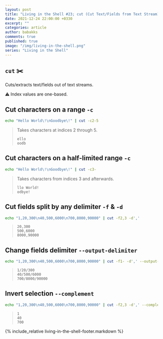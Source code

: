 ```yaml
---
layout: post
title: "Living in the Shell #23; cut (Cut Text/Fields from Text Stream)"
date: 2021-12-24 22:00:00 +0330
excerpt: ""
categories: article
author: babakks
comments: true
published: true
image: "/img/living-in-the-shell.png"
series: "Living in the Shell"
---
```


## `cut` ✂️

Cuts/extracts text/fields out of text streams.

⚠️ Index values are one-based.

## Cut characters on a range `-c`

```sh
echo "Hello World\!\nGoodbye\!" | cut -c2-5
```

> Takes characters at indices 2 through 5.
>
> ```text
> ello
> oodb
> ```

## Cut characters on a half-limited range `-c`

```sh
echo "Hello World\!\nGoodbye\!" | cut -c3-
```

> Takes characters from indices 3 and afterwards.
>
> ```text
> llo World!
> odbye!
> ```

## Cut fields split by any delimiter `-f` & `-d`

```sh
echo "1,20,300\n40,500,6000\n700,8000,90000" | cut -f2,3 -d','
```

> ```text
> 20,300
> 500,6000
> 8000,90000
> ```

## Change fields delimiter `--output-delimiter`

```sh
echo "1,20,300\n40,500,6000\n700,8000,90000" | cut -f1- -d',' --output-delimiter '/'
```

> ```text
> 1/20/300
> 40/500/6000
> 700/8000/90000
> ```

## Invert selection `--complement`

```sh
echo "1,20,300\n40,500,6000\n700,8000,90000" | cut -f2,3 -d',' --complement
```

> ```text
> 1
> 40
> 700
> ```

{% include_relative living-in-the-shell-footer.markdown %}
